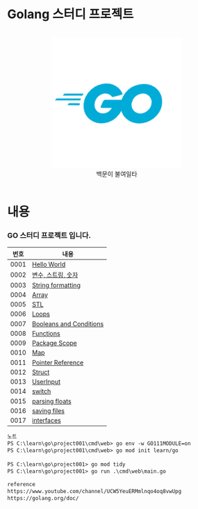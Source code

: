 # Golang 스터디 프로젝트

<br />
<!-- Logo -->
<div align="center">
  <img src="./img/golang.png" alt="Note" height="300px">
</div>

<!-- Title and Description -->
<div align="center">
백문이 불여일타
</div>

<br />

# 내용

### GO 스터디 프로젝트 입니다.

| 번호 | 내용                                                  |
| ---- | ----------------------------------------------------- |
| 0001 | [Hello World](./cmd/web/lec001/lec001.go)             |
| 0002 | [변수, 스트링, 숫자](./cmd/web/lec002/lec002.go)      |
| 0003 | [String formatting](./cmd/web/lec003/lec003.go)       |
| 0004 | [Array](./cmd/web/lec004/lec004.go)                   |
| 0005 | [STL](./cmd/web/lec005/lec005.go)                     |
| 0006 | [Loops](./cmd/web/lec006/lec006.go)                   |
| 0007 | [Booleans and Conditions](./cmd/web/lec007/lec007.go) |
| 0008 | [Functions](./cmd/web/lec008/lec008.go)               |
| 0009 | [Package Scope](./cmd/web/lec009/lec009.go)           |
| 0010 | [Map](./cmd/web/lec010/lec010.go)                     |
| 0011 | [Pointer Reference](./cmd/web/lec011/lec011.go)       |
| 0012 | [Struct](./cmd/web/lec012/lec012.go)                  |
| 0013 | [UserInput](./cmd/web/lec013/lec013.go)               |
| 0014 | [switch](./cmd/web/lec014/lec014.go)                  |
| 0015 | [parsing floats](./cmd/web/lec015/lec015.go)          |
| 0016 | [saving files](./cmd/web/lec016/lec016.go)            |
| 0017 | [interfaces](./cmd/web/lec017/lec017.go)              |

```
노트
PS C:\learn\go\project001\cmd\web> go env -w GO111MODULE=on
PS C:\learn\go\project001\cmd\web> go mod init learn/go

PS C:\learn\go\project001> go mod tidy
PS C:\learn\go\project001> go run .\cmd\web\main.go
```

```
reference
https://www.youtube.com/channel/UCW5YeuERMmlnqo4oq8vwUpg
https://golang.org/doc/
```
